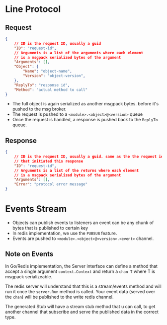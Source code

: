# Line Protocol
## Request

```json
{
    // ID is the request ID, usually a guid
    "ID": "request-id",
    // Arguments is a list of the arguments where each element
    // is a msgpack serialized bytes of the argument
    "Arguments": [], 
    "Object": {
        "Name": "object-name",
        "Version": "object-version",
    },
    "ReplyTo": "response id",
    "Method": "actual method to call"
}
```
- The full object is again serialized as another msgpack bytes. before it's pushed to the msg broker.
- The request is pushed to a `<module>.<object>@<version>` queue
- Once the request is handled, a response is pushed back to the `ReplyTo` queue.

## Response 

```json
{
    // ID is the request ID, usually a guid. same as the the request id
    // that initiated this response
    "ID": "request-id",
    // Arguments is a list of the returns where each element
    // is a msgpack serialized bytes of the argument
    "Arguments": [], 
    "Error": "protocol error message"
}
```

# Events Stream 
- Objects can publish events to listeners an event can be any chunk of bytes that is published to certain key
- In redis implementation, we use the `PUBSUB` feature.
- Events are pushed to `<module>.<object>@<version>.<event>` channel.

## Note on Events
In Go/Redis implementation, the Server interface can define a method that accept a single argument `context.Context` and return 
a `chan T` where T is msgpack serializeable.

The redis server will understand that this is a stream/events method and will run it once the `server.Run` method is called. Your
event data (served over the `chan`) will be published to the write redis channel.

The generated Stub will have a stream stub method that u can call, to get another channel that subscribe and serve the published data
in the correct type.